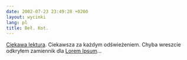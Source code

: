 ```yaml
---
date: 2002-07-23 23:49:28 +0200
layout: wycinki
lang: pl
title: Beł. Kot.
---
```


[Ciekawa lektura](http://elsewhere.org/cgi-bin/postmodern 'The Postmodernism Generator: Communications From Elsewhere'). Ciekawsza za każdym odświeżeniem. Chyba wreszcie odkryłem zamiennik dla [Lorem Ipsum](http://www.saila.com/usage/lorem/ '…na saila.com')…
